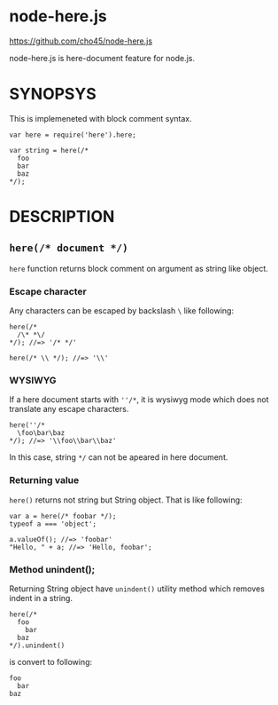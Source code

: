 node-here.js
============

https://github.com/cho45/node-here.js

node-here.js is here-document feature for node.js.

SYNOPSYS
========

This is implemeneted with block comment syntax.

```
var here = require('here').here;

var string = here(/*
  foo
  bar
  baz
*/);

```

DESCRIPTION
===========

## `here(/* document */)`

`here` function returns block comment on argument as string like object.

### Escape character

Any characters can be escaped by backslash `\` like following:

```
here(/*
  /\* *\/
*/); //=> '/* */'

here(/* \\ */); //=> '\\'
```

### WYSIWYG

If a here document starts with `''/*`, it is wysiwyg mode which does not translate any escape characters.

```
here(''/*
  \foo\bar\baz
*/); //=> '\\foo\\bar\\baz'
```

In this case, string `*/` can not be apeared in here document.

### Returning value

`here()` returns not string but String object. That is like following:

```
var a = here(/* foobar */);
typeof a === 'object';

a.valueOf(); //=> 'foobar'
"Hello, " + a; //=> 'Hello, foobar';
```

### Method unindent();

Returning String object have `unindent()` utility method which removes indent in a string.

```
here(/*
  foo
    bar
  baz
*/).unindent()
```

is convert to following:

```
foo
  bar
baz
```
